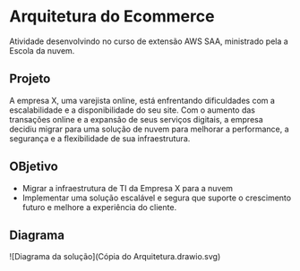 # Arquitetura do Ecommerce
Atividade desenvolvindo no curso de extensão AWS SAA, ministrado pela a Escola da nuvem.

## Projeto 
A empresa X, uma varejista online, está enfrentando dificuldades com a escalabilidade e a disponibilidade do seu site. Com o aumento das transações online e a expansão de seus serviços digitais, a empresa decidiu migrar para uma solução de nuvem para melhorar a performance, a segurança e a flexibilidade de sua infraestrutura.

## OBjetivo 
- Migrar a infraestrutura de TI da Empresa X para a nuvem
- Implementar uma solução escalável e segura que suporte o crescimento futuro e melhore a experiência do cliente.

## Diagrama 
![Diagrama da solução](Cópia do Arquitetura.drawio.svg)
